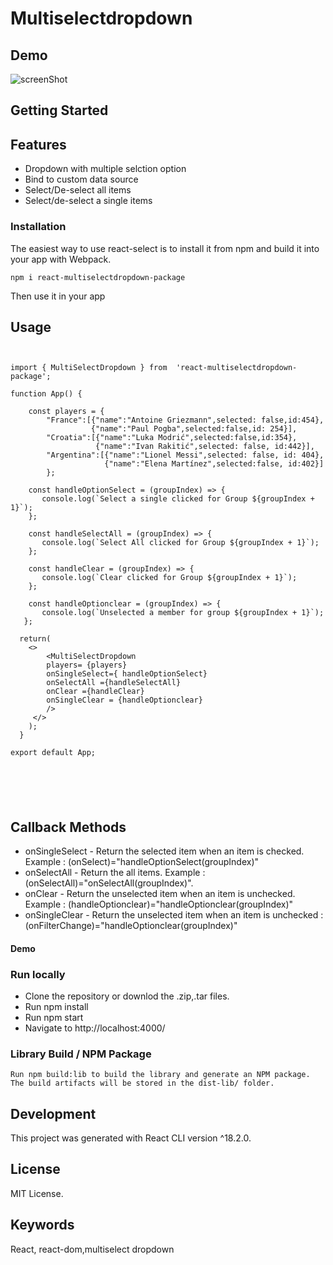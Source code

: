 # Multiselectdropdown

<h2>Demo </h2>

![screenShot](https://raw.github.com/imran5644/multiselect/main/screenshot/Screenshot.png)

<h2>Getting Started</h2>
<h2>Features </h2>
<ul>
<li>Dropdown with multiple selction option</li>
<li>Bind to custom data source</li>
<li>Select/De-select all items</li>
<li>Select/de-select a single items</li>
</ul>

<h3>Installation</h3>
<p>The easiest way to use react-select is to install it from npm and build it into your app with Webpack.</p>
<pre><code>npm i react-multiselectdropdown-package </code></pre>
<p>Then use it in your app</p>


<h2>Usage</h2>

<pre><code>
<div>
<span>import </span><span>{ MultiSelectDropdown } </span><span>from </span> <span>'react-multiselectdropdown-package'</span>;</span>

<span>function</span> <span>App</span><span>(</span><span>)</span> <span>{</span>
    
    <span>const </span><span>players</span> <span>=</span><span> { </span>
        <span>"France"</span><span>:</span><span>[</span><span>{</span><span>"name":</span><span>"Antoine Griezmann"</span><span>,</span><span>selected:</span> <span>false,</span><span>id:</span><span>454</span><span>},</span>
        <span>          {</span><span>"name":</span><span>"Paul Pogba",</span><span>selected:</span><span>false,</span><span>id:</span><span> 254</span><span>}],</span>
        <span>"Croatia"</span><span>:</span><span>[</span>{</span><span>"name":</span><span>"Luka Modrić",</span><span>selected:</span><span>false,</span><span>id:</span><span>354</span><span>},</span><br/><span>                   {</span><span>"name":</span><span>"Ivan Rakitić",</span><span>selected: </span><span>false,</span><span> id:</span><span>442</span><span>}],</span>
        <span>"Argentina":</span><span>[{</span><span>"name":<span></span>"Lionel Messi",</span><span>selected:</span><span> false,</span><span> id: </span><span>404</span><span>}, </span><span><br/>                     {<span><span>"name":<span><span>"Elena Martínez",<span><span>selected:</span><span>false,</span><span> id:</span><span>402</span><span>}]</span>
        <span>};</span>

    <span>const</span><span> handleOptionSelect</span><span> = </span><span>(groupIndex)</span><span> =></span><span> {</span>
       <span>console.log(`Select a single clicked for Group ${groupIndex + 1}`);<span>
    <span>};<span>

    <span>const</span><span> handleSelectAll</span><span> = </span><span>(groupIndex)</span><span> =></span><span> {</span>
       <span>console.log(`Select All clicked for Group ${groupIndex + 1}`);</span>
    <span>};</span>

    <span>const</span><span> handleClear</span> <span>=</span><span> (groupIndex)</span><span> =></span><span> {</span>
       <span>console.log(`Clear clicked for Group ${groupIndex + 1}`);</span>
    <span>};</span>

    <span>const </span><span>handleOptionclear</span><span> = </span><span>(groupIndex)</span><span> => </span><span>{</span>
       <span>console.log(`Unselected a member for group ${groupIndex + 1}`);<span>
   <span>};</span>

  <span>return<span><span>(<span>
    <span><</span><span>></span>
        <span><span><</span>MultiSelectDropdown </span>
        <span>players= {players}  </span>
        <span>onSingleSelect={ handleOptionSelect} </span>
        <span>onSelectAll ={handleSelectAll} </span>
        <span>onClear ={handleClear} </span>
        <span>onSingleClear = {handleOptionclear}</span>
        <span>/></span>
     <span><</span><span>/</span><span>></span>
    <span>);</span>
  <span>}</span>

<span>export default App;</span>

</p>
</div>
</code>
</pre>


<h2>Callback Methods </h2>
<ul>
<li>onSingleSelect - Return the selected item when an item is checked. Example : (onSelect)="handleOptionSelect(groupIndex)"</li>
<li>onSelectAll - Return the all items. Example : (onSelectAll)="onSelectAll(groupIndex)".</li>
<li>onClear - Return the unselected item when an item is unchecked. Example : (handleOptionclear)="handleOptionclear(groupIndex)"</li>
<li>onSingleClear - Return the unselected item when an item is unchecked : (onFilterChange)="handleOptionclear(groupIndex)"
</li>
</ul>

<h4>Demo</h4>

<h3>Run locally</h3>
<ul>
  <li>Clone the repository or downlod the .zip,.tar files. </li>
  <li>Run npm install</li>
  <li>Run npm start</li>
  <li>Navigate to http://localhost:4000/</li>
</ul>
  <h3>Library Build / NPM Package</h3>
  <pre><code>Run npm build:lib to build the library and generate an NPM package. The build artifacts will be stored in the dist-lib/ folder.</code>
</pre>

<h2>Development </h2>
<p>This project was generated with React CLI version ^18.2.0.</p>

<h2>License  </h2>
<p>MIT License.</p>

<h2>Keywords </h2>
<p>React, react-dom,multiselect dropdown</p>





